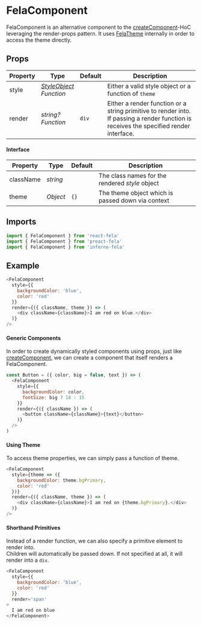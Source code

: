 # FelaComponent

FelaComponent is an alternative component to the [createComponent](createComponent.md)-HoC leveraging the render-props pattern. It uses [FelaTheme](FelaTheme.md) internally in order to access the theme directly.

## Props

| Property | Type | Default | Description |
| --- | --- | --- | --- |
| style | [*StyleObject*](../../basics/Rules.md#styleobject)<br>*Function*| | Either a valid style object or a function of `theme` |
| render | *string?*<br>*Function* | `div` | Either a render function or a string primitive to render into.<br>If passing a render function is receives the specified render interface. |

#### Interface
| Property | Type | Default | Description |
| --- | --- | --- | --- |
| className | *string* | | The class names for the rendered *style* object |
| theme | *Object* | `{}` | The theme object which is passed down via context |

## Imports
```javascript
import { FelaComponent } from 'react-fela'
import { FelaComponent } from 'preact-fela'
import { FelaComponent } from 'inferno-fela'
```

## Example
```javascript
<FelaComponent
  style={{
    backgroundColor: 'blue',
    color: 'red'
  }}
  render={({ className, theme }) => (
    <div className={className}>I am red on blue.</div>
  )}
/>
```

#### Generic Components
In order to create dynamically styled components using props, just like [createComponent](createComponent.md), we can create a component that itself renders a FelaComponent.

```javascript
const Button = ({ color, big = false, text }) => (
  <FelaComponent
    style={{
      backgroundColor: color,
      fontSize: big ? 18 : 15
    }}
    render={({ className }) => (
      <button className={className}>{text}</button>
    )}
  />
)
```

#### Using Theme
To access theme properties, we can simply pass a function of theme.

```javascript
<FelaComponent
  style={theme => ({
    backgroundColor: theme.bgPrimary,
    color: 'red'
  })}
  render={({ className, theme }) => (
    <div className={className}>I am red on {theme.bgPrimary}.</div>
  )}
/>
```

#### Shorthand Primitives
Instead of a render function, we can also specify a primitive element to render into.<br>
Children will automatically be passed down. If not specified at all, it will render into a `div`.

```javascript
<FelaComponent
  style={{
    backgroundColor: 'blue',
    color: 'red'
  }}
  render='span'
>
  I am red on blue
</FelaComponent>
```